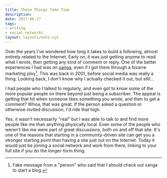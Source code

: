 ```yaml
---
title: These Things Take Time
description:
date: 2017-06-27
tags:
- writing
- social networks
layout: layouts/note.njk
---
```


Over the years I've wondered how long it takes to build a following, almost entirely related to the Internet. Early on, it was just getting anyone to read what I wrote, then getting any kind of comment or reply. One of the better experiences I had was on [xanga](http://www.xanga.com/), even if I got there through a bizarre marketing ploy[^1]. This was back in 2001, before social media was really a thing. Looking back, I don't know why I actually checked it out, but still...

I had people who I talked to regularly, and even got to know some of the more popular people on there beyond just being a subscriber. The appeal is getting that hit when someone likes something you wrote, and then to get a comment? Whoa, that was great. If the person asked a question or otherwise invited discussion, I'd ride that high.

Yes, it wasn't necessarily "real" but I was able to talk to and find more people like me than anything physically local. Even some of the people who weren't like me were part of great discussions, both on and off that site. It's one of the reasons that starting in a community-driven site can get you a stronger starting point than having a site just out on the Internet. Today it would just be joining a social network and work from there, linking to your full site if you do the longer-form thing.

[^1]: Fake message from a "person" who said that I should check out xanga to start a blog.
